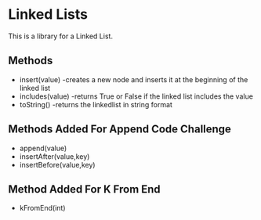 # Linked Lists

This is a library for a Linked List.  

## Methods
* insert(value) -creates a new node and inserts it at the beginning of the linked list
* includes(value) -returns True or False if the linked list includes the value
* toString() -returns the linkedlist in string format

## Methods Added For Append Code Challenge
* append(value)
* insertAfter(value,key)
* insertBefore(value,key)

## Method Added For K From End
* kFromEnd(int)

